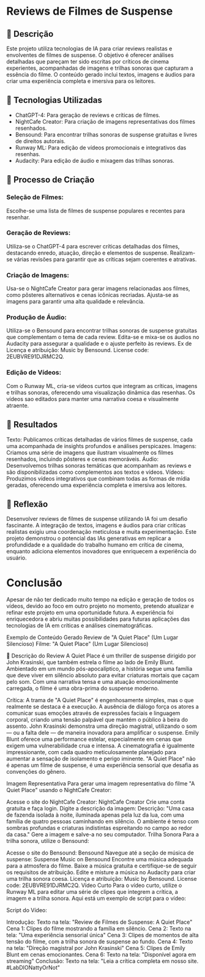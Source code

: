 # Reviews de Filmes de Suspense

## 📒 Descrição
Este projeto utiliza tecnologias de IA para criar reviews realistas e envolventes de filmes de suspense. O objetivo é oferecer análises detalhadas que pareçam ter sido escritas por críticos de cinema experientes, acompanhadas de imagens e trilhas sonoras que capturam a essência do filme. O conteúdo gerado inclui textos, imagens e áudios para criar uma experiência completa e imersiva para os leitores.

## 🤖 Tecnologias Utilizadas
- ChatGPT-4: Para geração de reviews e críticas de filmes.
- NightCafe Creator: Para criação de imagens representativas dos filmes resenhados.
- Bensound: Para encontrar trilhas sonoras de suspense gratuitas e livres de direitos autorais.
- Runway ML: Para edição de vídeos promocionais e integrativos das resenhas.
- Audacity: Para edição de áudio e mixagem das trilhas sonoras.

## 🧐 Processo de Criação
### Seleção de Filmes:
Escolhe-se uma lista de filmes de suspense populares e recentes para resenhar.

### Geração de Reviews:
Utiliza-se o ChatGPT-4 para escrever críticas detalhadas dos filmes, destacando enredo, atuação, direção e elementos de suspense. Realizam-se várias revisões para garantir que as críticas sejam coerentes e atrativas.

### Criação de Imagens:
Usa-se o NightCafe Creator para gerar imagens relacionadas aos filmes, como pôsteres alternativos e cenas icônicas recriadas. Ajusta-se as imagens para garantir uma alta qualidade e relevância.

### Produção de Áudio:
Utiliza-se o Bensound para encontrar trilhas sonoras de suspense gratuitas que complementam o tema de cada review. Edita-se e mixa-se os áudios no Audacity para assegurar a qualidade e o ajuste perfeito às reviews. Ex de Licença e atribuição: Music by Bensound. License code: 2EUBVRE91DJRMC2Q.

### Edição de Vídeos:
Com o Runway ML, cria-se vídeos curtos que integram as críticas, imagens e trilhas sonoras, oferecendo uma visualização dinâmica das resenhas. Os vídeos sao editados para manter uma narrativa coesa e visualmente atraente.

## 🚀 Resultados
Texto: Publicamos críticas detalhadas de vários filmes de suspense, cada uma acompanhada de insights profundos e análises perspicazes.
Imagens: Criamos uma série de imagens que ilustram visualmente os filmes resenhados, incluindo pôsteres e cenas memoráveis.
Áudio: Desenvolvemos trilhas sonoras temáticas que acompanham as reviews e são disponibilizadas como complementos aos textos e vídeos.
Vídeos: Produzimos vídeos integrativos que combinam todas as formas de mídia geradas, oferecendo uma experiência completa e imersiva aos leitores.

## 💭 Reflexão
Desenvolver reviews de filmes de suspense utilizando IA foi um desafio fascinante. A integração de textos, imagens e áudios para criar críticas realistas exigiu uma coordenação meticulosa e muita experimentação. Este projeto demonstrou o potencial das IAs generativas em replicar a profundidade e a qualidade do trabalho humano em crítica de cinema, enquanto adiciona elementos inovadores que enriquecem a experiência do usuário.

# Conclusão
Apesar de não ter dedicado muito tempo na edição e geração de todos os vídeos, devido ao foco em outro projeto no momento, pretendo atualizar e refinar este projeto em uma oportunidade futura. A experiência foi enriquecedora e abriu muitas possibilidades para futuras aplicações das tecnologias de IA em críticas e análises cinematográficas.


Exemplo de Conteúdo Gerado
Review de "A Quiet Place" (Um Lugar Silencioso)
Filme: "A Quiet Place" (Um Lugar Silencioso)

📒 Descrição do Review
A Quiet Place é um thriller de suspense dirigido por John Krasinski, que também estrela o filme ao lado de Emily Blunt. Ambientado em um mundo pós-apocalíptico, a história segue uma família que deve viver em silêncio absoluto para evitar criaturas mortais que caçam pelo som. Com uma narrativa tensa e uma atuação emocionalmente carregada, o filme é uma obra-prima do suspense moderno.

Crítica:
A trama de "A Quiet Place" é engenhosamente simples, mas o que realmente se destaca é a execução. A ausência de diálogo força os atores a comunicar suas emoções através de expressões faciais e linguagem corporal, criando uma tensão palpável que mantém o público à beira do assento. John Krasinski demonstra uma direção magistral, utilizando o som — ou a falta dele — de maneira inovadora para amplificar o suspense. Emily Blunt oferece uma performance estelar, especialmente em cenas que exigem uma vulnerabilidade crua e intensa. A cinematografia é igualmente impressionante, com cada quadro meticulosamente planejado para aumentar a sensação de isolamento e perigo iminente. "A Quiet Place" não é apenas um filme de suspense, é uma experiência sensorial que desafia as convenções do gênero.

Imagem Representativa
Para gerar uma imagem representativa do filme "A Quiet Place" usando o NightCafe Creator:

Acesse o site do NightCafe Creator: NightCafe Creator
Crie uma conta gratuita e faça login.
Digite a descrição da imagem:
Descrição: "Uma casa de fazenda isolada à noite, iluminada apenas pela luz da lua, com uma família de quatro pessoas caminhando em silêncio. O ambiente é tenso com sombras profundas e criaturas indistintas espreitando no campo ao redor da casa."
Gere a imagem e salve-a no seu computador.
Trilha Sonora
Para a trilha sonora, utilize o Bensound:

Acesse o site do Bensound: Bensound
Navegue até a seção de música de suspense: Suspense Music on Bensound
Encontre uma música adequada para a atmosfera do filme.
Baixe a música gratuita e certifique-se de seguir os requisitos de atribuição.
Edite e misture a música no Audacity para criar uma trilha sonora coesa.
Licença e atribuição: Music by Bensound. License code: 2EUBVRE91DJRMC2Q.
Vídeo Curto
Para o vídeo curto, utilize o Runway ML para editar uma série de clipes que integrem a crítica, a imagem e a trilha sonora. Aqui está um exemplo de script para o vídeo:

Script do Vídeo:

Introdução: Texto na tela: "Review de Filmes de Suspense: A Quiet Place"
Cena 1: Clipes do filme mostrando a família em silêncio.
Cena 2: Texto na tela: "Uma experiência sensorial única"
Cena 3: Clipes de momentos de alta tensão do filme, com a trilha sonora de suspense ao fundo.
Cena 4: Texto na tela: "Direção magistral por John Krasinski"
Cena 5: Clipes de Emily Blunt em cenas emocionantes.
Cena 6: Texto na tela: "Disponível agora em streaming"
Conclusão: Texto na tela: "Leia a crítica completa em nosso site. #LabDIONattyOrNot"
